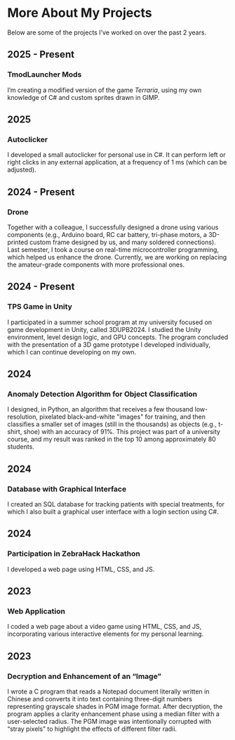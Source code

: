 # More About My Projects

Below are some of the projects I’ve worked on over the past 2 years.

## 2025 - Present

### TmodLauncher Mods
I’m creating a modified version of the game *Terraria*, using my own knowledge of C# and custom sprites drawn in GIMP.

## 2025

### Autoclicker
I developed a small autoclicker for personal use in C#. It can perform left or right clicks in any external application, at a frequency of 1 ms (which can be adjusted).

## 2024 - Present

### Drone
Together with a colleague, I successfully designed a drone using various components (e.g., Arduino board, RC car battery, tri-phase motors, a 3D-printed custom frame designed by us,
and many soldered connections). Last semester, I took a course on real-time microcontroller programming, which helped us enhance the drone.
Currently, we are working on replacing the amateur-grade components with more professional ones.

## 2024 - Present

### TPS Game in Unity
I participated in a summer school program at my university focused on game development in Unity, called 3DUPB2024.
I studied the Unity environment, level design logic, and GPU concepts.
The program concluded with the presentation of a 3D game prototype I developed individually, which I can continue developing on my own.

## 2024

### Anomaly Detection Algorithm for Object Classification
I designed, in Python, an algorithm that receives a few thousand low-resolution, pixelated black-and-white "images" for training,
and then classifies a smaller set of images (still in the thousands) as objects (e.g., t-shirt, shoe) with an accuracy of 91%.
This project was part of a university course, and my result was ranked in the top 10 among approximately 80 students.

## 2024

### Database with Graphical Interface
I created an SQL database for tracking patients with special treatments, for which I also built a graphical user interface with a login section using C#.

## 2024

### Participation in ZebraHack Hackathon
I developed a web page using HTML, CSS, and JS.

## 2023

### Web Application
I coded a web page about a video game using HTML, CSS, and JS, incorporating various interactive elements for my personal learning.

## 2023

### Decryption and Enhancement of an “Image”
I wrote a C program that reads a Notepad document literally written in Chinese and converts it into text containing three-digit numbers representing grayscale shades in PGM image format.
After decryption, the program applies a clarity enhancement phase using a median filter with a user-selected radius.
The PGM image was intentionally corrupted with “stray pixels” to highlight the effects of different filter radii.


